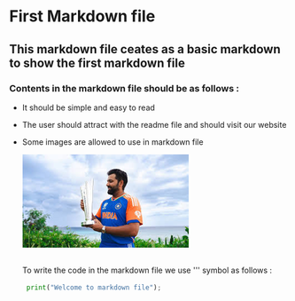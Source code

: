 # First Markdown file
## This markdown file ceates as a basic markdown to show the first markdown file 
### Contents in the markdown file should be as follows :
- It should be simple and easy to read 
- The user should attract with the readme file and should visit our website
- Some images are allowed to use in markdown file  


    
    
     ![image](images.jpg)

     ## 
     To write the code in the markdown file  we use ''' symbol as follows :
     ```python
      print("Welcome to markdown file");
     ```



